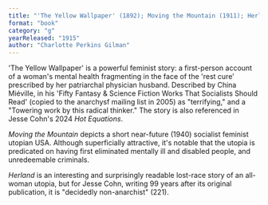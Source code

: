 ```yaml
---
title: "'The Yellow Wallpaper' (1892); Moving the Mountain (1911); Herland (1915)"
format: "book"
category: "g"
yearReleased: "1915"
author: "Charlotte Perkins Gilman"
---
```

'The Yellow Wallpaper' is a powerful feminist story: a first-person account of a woman's mental health fragmenting in the face of the 'rest cure' prescribed by her patriarchal physician husband. Described by China Miéville, in his 'Fifty Fantasy & Science Fiction Works That Socialists Should Read' (copied to the anarchysf mailing list in 2005) as "terrifying," and a "Towering work by this radical thinker." The story is also referenced in Jesse Cohn's 2024 _Hot Equations_.

_Moving the Mountain_ depicts a short near-future (1940) socialist feminist utopian USA. Although superficially attractive, it's notable that the utopia is predicated on having first eliminated mentally ill and disabled people, and unredeemable criminals.

_Herland_ is an interesting and surprisingly readable lost-race story of  an all-woman utopia, but for Jesse Cohn, writing 99 years after its original  publication, it is "decidedly non-anarchist" (221).


